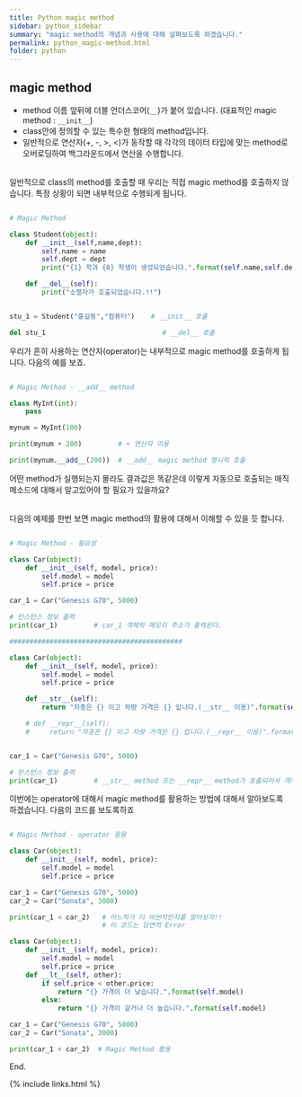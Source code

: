 ```yaml
---
title: Python magic method
sidebar: python_sidebar
summary: "magic method의 개념과 사용에 대해 살펴보도록 하겠습니다."
permalink: python_magic-method.html
folder: python
---
```


## magic method

* method 이름 앞뒤에 더블 언더스코어(`__`)가 붙어 있습니다. (대표적인 magic method : `__init__`)
* class안에 정의할 수 있는 특수한 형태의 method입니다.
* 일반적으로 연산자(+, -, >, <)가 동작할 때 각각의 데이터 타입에 맞는 method로
  오버로딩하여 백그라운드에서 연산을 수행합니다.
<br><br>

일반적으로 class의 method를 호출할 때 우리는 직접 magic method를 호출하지 않습니다. 특정 상황이 되면
내부적으로 수행되게 됩니다.

~~~python

# Magic Method

class Student(object):
    def __init__(self,name,dept):
        self.name = name
        self.dept = dept
        print("{1} 학과 {0} 학생이 생성되었습니다.".format(self.name,self.dept))

    def __del__(self):
        print("소멸자가 호출되었습니다.!!")


stu_1 = Student("홍길동","컴퓨터")    # __init__ 호출

del stu_1                             # __del__ 호출

~~~

우리가 흔히 사용하는 연산자(operator)는 내부적으로 magic method를 호출하게 됩니다. 다음의 예를 보죠.

~~~python

# Magic Method - __add__ method

class MyInt(int):
    pass

mynum = MyInt(100)

print(mynum + 200)         # + 연산자 이용

print(mynum.__add__(200))  # __add__ magic method 명시적 호출

~~~

어떤 method가 실행되는지 몰라도 결과값은 똑같은데
이렇게 자동으로 호출되는 매직 메소드에 대해서 알고있어야 할 필요가 있을까요?
<br><br>

다음의 예제를 한번 보면 magic method의 활용에 대해서 이해할 수 있을 듯 합니다.

~~~python

# Magic Method - 필요성

class Car(object):
    def __init__(self, model, price):
        self.model = model
        self.price = price

car_1 = Car("Genesis G70", 5000)

# 인스턴스 정보 출력
print(car_1)         # car_1 객체의 메모리 주소가 출력된다.

###########################################

class Car(object):
    def __init__(self, model, price):
        self.model = model
        self.price = price

    def __str__(self):
        return "차종은 {} 이고 차량 가격은 {} 입니다.(__str__ 이용)".format(self.model,self.price)

    # def __repr__(self):
    #     return "차종은 {} 이고 차량 가격은 {} 입니다.(__repr__ 이용)".format(self.model,self.price)


car_1 = Car("Genesis G70", 5000)

# 인스턴스 정보 출력
print(car_1)         # __str__ method 또는 __repr__ method가 호출되어서 객체의 정보가 출력된다.

~~~

이번에는 operator에 대해서 magic method를 활용하는 방법에 대해서 알아보도록 하겠습니다.
다음의 코드를 보도록하죠

~~~python

# Magic Method - operator 응용

class Car(object):
    def __init__(self, model, price):
        self.model = model
        self.price = price

car_1 = Car("Genesis G70", 5000)
car_2 = Car("Sonata", 3000)

print(car_1 < car_2)   # 어느차가 더 비싼차인지를 알아보자!!
                       # 이 코드는 당연히 Error

class Car(object):
    def __init__(self, model, price):
        self.model = model
        self.price = price
    def __lt__(self, other):
        if self.price < other.price:
            return "{} 가격이 더 낮습니다.".format(self.model)
        else:
            return "{} 가격이 같거나 더 높습니다.".format(self.model)    

car_1 = Car("Genesis G70", 5000)
car_2 = Car("Sonata", 3000)

print(car_1 < car_2)  # Magic Method 활용

~~~  

End.

{% include links.html %}
